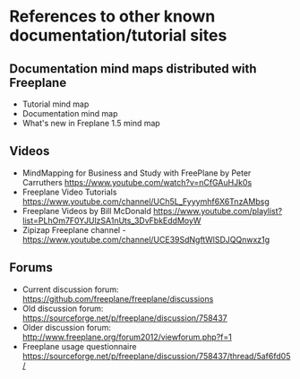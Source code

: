 <!-- toc -->

# References to other known documentation/tutorial sites

## Documentation mind maps distributed with Freeplane
* Tutorial mind map
* Documentation mind map
* What's new in Freplane 1.5 mind map

## Videos
* MindMapping for Business and Study with FreePlane by Peter Carruthers https://www.youtube.com/watch?v=nCfGAuHJk0s
* Freeplane Video Tutorials https://www.youtube.com/channel/UCh5L_Fyyymhf6X6TnzAMbsg
* Freeplane Videos by Bill McDonald https://www.youtube.com/playlist?list=PLhOm7F0YJUlzSA1nUts_3DvFbkEddMoyW
* Zipizap Freeplane channel - https://www.youtube.com/channel/UCE39SdNgftWlSDJQQnwxz1g

## Forums
* Current discussion forum: https://github.com/freeplane/freeplane/discussions
* Old discussion forum: https://sourceforge.net/p/freeplane/discussion/758437
* Older discussion forum: http://www.freeplane.org/forum2012/viewforum.php?f=1
* Freeplane usage questionnaire https://sourceforge.net/p/freeplane/discussion/758437/thread/5af6fd05/
